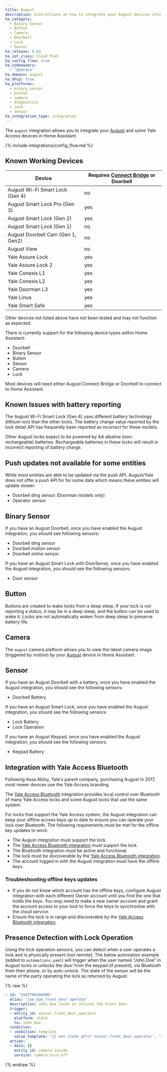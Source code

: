 ```yaml
---
title: August
description: Instructions on how to integrate your August devices into Home Assistant.
ha_category:
  - Binary Sensor
  - Button
  - Camera
  - Doorbell
  - Lock
  - Sensor
ha_release: 0.64
ha_iot_class: Cloud Push
ha_config_flow: true
ha_codeowners:
  - '@bdraco'
ha_domain: august
ha_dhcp: true
ha_platforms:
  - binary_sensor
  - button
  - camera
  - diagnostics
  - lock
  - sensor
ha_integration_type: integration
---
```


The `august` integration allows you to integrate your [August](https://august.com/) and some Yale Access devices in Home Assistant.

{% include integrations/config_flow.md %}

## Known Working Devices

| Device                            | Requires [Connect Bridge](https://august.com/products/august-connect/) or Doorbell |
| --------------------------------- | ------------------------------------|
| August Wi-Fi Smart Lock (Gen 4) | no |
| August Smart Lock Pro (Gen 3) | yes |
| August Smart Lock (Gen 2) | yes |
| August Smart Lock (Gen 1) | no |
| August Doorbell Cam (Gen 1, Gen2) | no |
| August View | no |
| Yale Assure Lock | yes |
| Yale Assure Lock 2 | yes |
| Yale Conexis L1 | yes |
| Yale Conexis L2 | yes |
| Yale Doorman L3 | yes |
| Yale Linus | yes |
| Yale Smart Safe | yes |

Other devices not listed above have not been tested and may not function as expected.

There is currently support for the following device types within Home Assistant:

- Doorbell
- Binary Sensor
- Button
- Sensor
- Camera
- Lock

<div class='note'>
Most devices will need either August Connect Bridge or Doorbell to connect to Home Assistant.
</div>

## Known Issues with battery reporting 

The August Wi-Fi Smart Lock (Gen 4) uses different battery technology (lithium-ion) than the other locks. The battery charge value reported by the lock detail API has frequently been reported as incorrect for these models.
		
Other August locks expect to be powered by AA alkaline (non-rechargeable) batteries. Rechargeable batteries in these locks will result in incorrect reporting of battery charge.

## Push updates not available for some entities

While most entities are able to be updated via the push API, August/Yale does not offer a push API for for some data which means these entities will update slower:

- Doorbell ding sensor (Doorman models only)
- Operator sensor

## Binary Sensor

If you have an August Doorbell, once you have enabled the August integration, you should see following sensors:

- Doorbell ding sensor
- Doorbell motion sensor
- Doorbell online sensor

If you have an August Smart Lock with DoorSense, once you have enabled the August integration, you should see the following sensors:

- Door sensor

## Button

Buttons are created to wake locks from a deep sleep. If your lock is not reporting a status, it may be in a deep sleep, and the button can be used to wake it. Locks are not automatically woken from deep sleep to preserve battery life.

## Camera

The `august` camera platform allows you to view the latest camera image (triggered by motion) by your [August](https://august.com/) device in Home Assistant.

## Sensor

If you have an August Doorbell with a battery, once you have enabled the August integration, you should see the following sensors:

- Doorbell Battery

If you have an August Smart Lock, once you have enabled the August integration, you should see the following sensors:

- Lock Battery
- Lock Operation

If you have an August Keypad, once you have enabled the August integration, you should see the following sensors:

- Keypad Battery

## Integration with Yale Access Bluetooth

Following Assa Abloy, Yale's parent company, purchasing August in 2017, most newer devices use the Yale Access branding. 

The [Yale Access Bluetooth](/integrations/yalexs_ble) integration provides local control over Bluetooth of many Yale Access locks and some August locks that use the same system. 

For locks that support the Yale Access system, the August integration can keep your offline access keys up to date to ensure you can operate your lock over Bluetooth. The following requirements must be met for the offline key updates to work:

- The August integration must support the lock.
- The [Yale Access Bluetooth integration](/integrations/yalexs_ble) must support the lock.
- The Bluetooth integration must be active and functional.
- The lock must be discoverable by the [Yale Access Bluetooth integration](/integrations/yalexs_ble).
- The account logged in with the August integration must have the offline keys.

### Troubleshooting offline keys updates

- If you do not know which account has the offline keys, configure August integration with each different Owner account until you find the one that holds the keys. You may need to make a new owner account and grant the account access to your lock to force the keys to synchronize with the cloud service.
- Ensure the lock is in range and discoverable by the [Yale Access Bluetooth integration](/integrations/yalexs_ble).

## Presence Detection with Lock Operation

Using the lock operation sensors, you can detect when a user operates a lock and is physically present (not remote). The below automation example (added to `automations.yaml`) will trigger when the user named “John Doe” in August locks or unlocks the door from the keypad (if present), via Bluetooth from their phone, or by auto-unlock. The state of the sensor will be the name of the party operating the lock as returned by August.

{% raw %}

```yaml
- id: "1583706446906"
  alias: "joe_doe_front_door_operate"
  description: John Doe locks or unlocks the Front Door
  trigger:
  - entity_id: sensor.front_door_operator
    platform: state
    to: John Doe
  condition:
  - condition: template
    value_template: "{{ not state_attr('sensor.front_door_operator', 'remote') }}"
  action:
  - data: {}
    entity_id: camera.inside
    service: camera.turn_off
```

{% endraw %}
